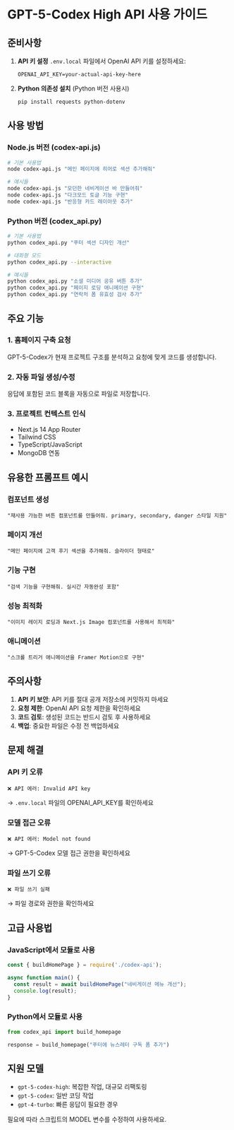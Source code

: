 # GPT-5-Codex High API 사용 가이드

## 준비사항

1. **API 키 설정**
   `.env.local` 파일에서 OpenAI API 키를 설정하세요:
   ```
   OPENAI_API_KEY=your-actual-api-key-here
   ```

2. **Python 의존성 설치** (Python 버전 사용시)
   ```bash
   pip install requests python-dotenv
   ```

## 사용 방법

### Node.js 버전 (codex-api.js)

```bash
# 기본 사용법
node codex-api.js "메인 페이지에 히어로 섹션 추가해줘"

# 예시들
node codex-api.js "모던한 네비게이션 바 만들어줘"
node codex-api.js "다크모드 토글 기능 구현"
node codex-api.js "반응형 카드 레이아웃 추가"
```

### Python 버전 (codex_api.py)

```bash
# 기본 사용법
python codex_api.py "푸터 섹션 디자인 개선"

# 대화형 모드
python codex_api.py --interactive

# 예시들
python codex_api.py "소셜 미디어 공유 버튼 추가"
python codex_api.py "페이지 로딩 애니메이션 구현"
python codex_api.py "연락처 폼 유효성 검사 추가"
```

## 주요 기능

### 1. 홈페이지 구축 요청
GPT-5-Codex가 현재 프로젝트 구조를 분석하고 요청에 맞게 코드를 생성합니다.

### 2. 자동 파일 생성/수정
응답에 포함된 코드 블록을 자동으로 파일로 저장합니다.

### 3. 프로젝트 컨텍스트 인식
- Next.js 14 App Router
- Tailwind CSS
- TypeScript/JavaScript
- MongoDB 연동

## 유용한 프롬프트 예시

### 컴포넌트 생성
```
"재사용 가능한 버튼 컴포넌트를 만들어줘. primary, secondary, danger 스타일 지원"
```

### 페이지 개선
```
"메인 페이지에 고객 후기 섹션을 추가해줘. 슬라이더 형태로"
```

### 기능 구현
```
"검색 기능을 구현해줘. 실시간 자동완성 포함"
```

### 성능 최적화
```
"이미지 레이지 로딩과 Next.js Image 컴포넌트를 사용해서 최적화"
```

### 애니메이션
```
"스크롤 트리거 애니메이션을 Framer Motion으로 구현"
```

## 주의사항

1. **API 키 보안**: API 키를 절대 공개 저장소에 커밋하지 마세요
2. **요청 제한**: OpenAI API 요청 제한을 확인하세요
3. **코드 검토**: 생성된 코드는 반드시 검토 후 사용하세요
4. **백업**: 중요한 파일은 수정 전 백업하세요

## 문제 해결

### API 키 오류
```
❌ API 에러: Invalid API key
```
→ `.env.local` 파일의 OPENAI_API_KEY를 확인하세요

### 모델 접근 오류
```
❌ API 에러: Model not found
```
→ GPT-5-Codex 모델 접근 권한을 확인하세요

### 파일 쓰기 오류
```
❌ 파일 쓰기 실패
```
→ 파일 경로와 권한을 확인하세요

## 고급 사용법

### JavaScript에서 모듈로 사용
```javascript
const { buildHomePage } = require('./codex-api');

async function main() {
  const result = await buildHomePage("네비게이션 메뉴 개선");
  console.log(result);
}
```

### Python에서 모듈로 사용
```python
from codex_api import build_homepage

response = build_homepage("푸터에 뉴스레터 구독 폼 추가")
```

## 지원 모델

- `gpt-5-codex-high`: 복잡한 작업, 대규모 리팩토링
- `gpt-5-codex`: 일반 코딩 작업
- `gpt-4-turbo`: 빠른 응답이 필요한 경우

필요에 따라 스크립트의 MODEL 변수를 수정하여 사용하세요.